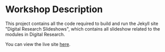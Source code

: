 # Workshop Description

This project contains all the code required to build and run the Jekyll site "Digital Research Slideshows", which contains all slideshow related to the modules in Digital Research.

You can view the live site [here](http://digital-skills-for-researchers.github.io/slideshows).


